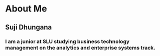 # About Me
## Suji Dhungana
### I am a junior at SLU studying business technology management on the analytics and enterprise systems track.
